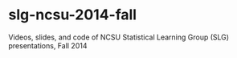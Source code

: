 # slg-ncsu-2014-fall
Videos, slides, and code of NCSU Statistical Learning Group (SLG) presentations, Fall 2014
